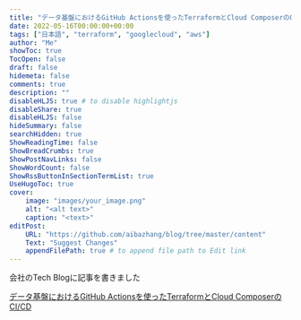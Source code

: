 ```yaml
---
title: "データ基盤におけるGitHub Actionsを使ったTerraformとCloud ComposerのCI/CD"
date: 2022-05-16T00:00:00+00:00
tags: ["日本語", "terraform", "googlecloud", "aws"]
author: "Me"
showToc: true
TocOpen: false
draft: false
hidemeta: false
comments: true
description: ""
disableHLJS: true # to disable highlightjs
disableShare: true
disableHLJS: false
hideSummary: false
searchHidden: true
ShowReadingTime: false
ShowBreadCrumbs: true
ShowPostNavLinks: false
ShowWordCount: false
ShowRssButtonInSectionTermList: true
UseHugoToc: true
cover:
    image: "images/your_image.png"
    alt: "<alt text>"
    caption: "<text>"
editPost:
    URL: "https://github.com/aibazhang/blog/tree/master/content"
    Text: "Suggest Changes"
    appendFilePath: true # to append file path to Edit link
---
```


会社のTech Blogに記事を書きました

[データ基盤におけるGitHub Actionsを使ったTerraformとCloud ComposerのCI/CD](https://buildersbox.corp-sansan.com/entry/2022/05/16/110000)